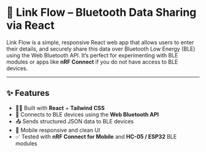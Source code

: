 # 🔗 Link Flow – Bluetooth Data Sharing via React

Link Flow is a simple, responsive React web app that allows users to enter their details, and securely share this data over Bluetooth Low Energy (BLE) using the Web Bluetooth API. It’s perfect for experimenting with BLE modules or apps like **nRF Connect** if you do not have access to BLE devices.

---


## ✨ Features

- 🧑‍💻 Built with **React** + **Tailwind CSS**
- 📡 Connects to BLE devices using the **Web Bluetooth API**
- 📤 Sends structured JSON data to BLE devices
- 📱 Mobile responsive and clean UI
- ✅ Tested with **nRF Connect for Mobile** and **HC-05 / ESP32** BLE modules





